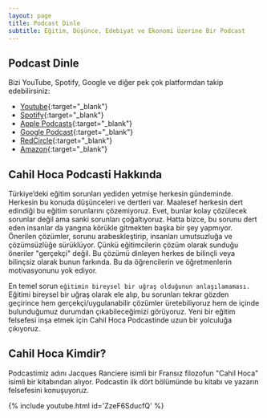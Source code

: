 ```yaml
---
layout: page
title: Podcast Dinle
subtitle: Eğitim, Düşünce, Edebiyat ve Ekonomi Üzerine Bir Podcast
---
```

## Podcast Dinle

Bizi YouTube, Spotify, Google ve diğer pek çok platformdan takip edebilirsiniz:

- [Youtube](https://www.youtube.com/channel/UCPzd7JNfYbiT3fFiaf8b-0g){:target="_blank"}
- [Spotify](https://open.spotify.com/show/1hc8OLU3PLTBoQmRUxMp7n){:target="_blank"}
- [Apple Podcasts](https://podcasts.apple.com/us/podcast/cahil-hoca/id1581270250){:target="_blank"}
- [Google Podcast](https://podcasts.google.com/feed/aHR0cHM6Ly9mZWVkcy5yZWRjaXJjbGUuY29tL2IzMzdjM2NiLTlmYzgtNDMyOC04ODA1LWY3OTYxNWJhOWE1ZA){:target="_blank"}
- [RedCircle](https://app.redcircle.com/shows/b337c3cb-9fc8-4328-8805-f79615ba9a5d){:target="_blank"}
- [Amazon](https://www.amazon.com/item_name/dp/B08K58KMT7){:target="_blank"}

## Cahil Hoca Podcasti Hakkında

Türkiye’deki eğitim sorunları yediden yetmişe herkesin gündeminde. Herkesin bu konuda düşünceleri ve dertleri var. Maalesef herkesin dert edindiği bu eğitim sorunlarını çözemiyoruz. Evet, bunlar kolay çözülecek sorunlar değil ama sanki sorunları çoğaltıyoruz. Hatta bizce, bu sorunu dert eden insanlar da yangına körükle gitmekten başka bir şey yapmıyor. Önerilen çözümler, sorunu arabeskleştirip, insanları umutsuzluğa ve çözümsüzlüğe sürüklüyor. Çünkü eğitimcilerin çözüm olarak sunduğu öneriler "gerçekçi" değil. Bu çözümü dinleyen herkes de bilinçli veya bilinçsiz olarak bunun farkında. Bu da öğrencilerin ve öğretmenlerin motivasyonunu yok ediyor.

En temel sorun `eğitimin bireysel bir uğraş olduğunun anlaşılamaması.` Eğitimi bireysel bir uğraş olarak ele alıp, bu sorunları tekrar gözden geçirince hem gerçekçi/uygulanabilir çözümler üretebiliyoruz hem de içinde bulunduğumuz durumdan çıkabileceğimizi görüyoruz. Yeni bir eğitim felsefesi inşa etmek için Cahil Hoca Podcastinde uzun bir yolculuğa çıkıyoruz. 

## Cahil Hoca Kimdir?

Podcastimiz adını Jacques Ranciere isimli bir Fransız filozofun "Cahil Hoca" isimli bir kitabından alıyor. Podcastin ilk dört bölümünde bu kitabı ve yazarın felsefesini konuşuyoruz.

{% include youtube.html id='ZzeF6SducfQ' %}
